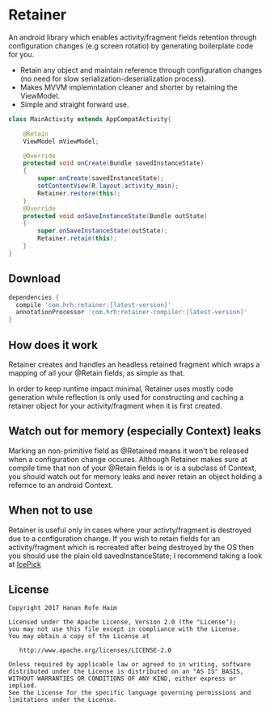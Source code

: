 Retainer
============
An android library which enables activity/fragment fields retention through configuration changes (e.g screen rotatio) by generating boilerplate code for you.

 * Retain any object and maintain reference through configuration changes (no need for slow serialization-deserialization process).
 * Makes MVVM implemntation cleaner and shorter by retaining the ViewModel.
 * Simple and straight forward use.

```java
class MainActivity extends AppCompatActivity{

    @Retain
    ViewModel mViewModel;

    @Override
    protected void onCreate(Bundle savedInstanceState)
    {
        super.onCreate(savedInstanceState);
        setContentView(R.layout.activity_main);
        Retainer.restore(this);
    }
    @Override
    protected void onSaveInstanceState(Bundle outState)
    {
        super.onSaveInstanceState(outState);
        Retainer.retain(this);
    }
}

```

Download
--------

```groovy
dependencies {
  compile 'com.hrh:retainer:[latest-version]'
  annotationProcessor 'com.hrh:retainer-compiler:[latest-version]'
}
```

How does it work
--------
Retainer creates and handles an headless retained fragment which wraps a mapping of all your @Retain fields, as simple as that.

In order to keep runtime impact minimal, Retainer uses mostly code generation while reflection is only used for constructing and caching a retainer object for your activity/fragment when it is first created.

Watch out for memory (especially Context) leaks
--------
Marking an non-primitive field as @Retained means it won't be released when a configuration change occures.
Although Retainer makes sure at compile time that non of your @Retain fields is or is a subclass of Context, you should
watch out for memory leaks and never retain an object holding a refernce to an android Context.

When not to use
--------
Retainer is useful only in cases where your activty/fragment is destroyed due to a configuration change.
If you wish to retain fields for an activity/fragment which is recreated after being destroyed by the OS then you should use the plain old savedInstanceState; I recommend taking a look at [IcePick](https://github.com/frankiesardo/icepick)

License
-------

    Copyright 2017 Hanan Rofe Haim

    Licensed under the Apache License, Version 2.0 (the "License");
    you may not use this file except in compliance with the License.
    You may obtain a copy of the License at

       http://www.apache.org/licenses/LICENSE-2.0

    Unless required by applicable law or agreed to in writing, software
    distributed under the License is distributed on an "AS IS" BASIS,
    WITHOUT WARRANTIES OR CONDITIONS OF ANY KIND, either express or implied.
    See the License for the specific language governing permissions and
    limitations under the License.
